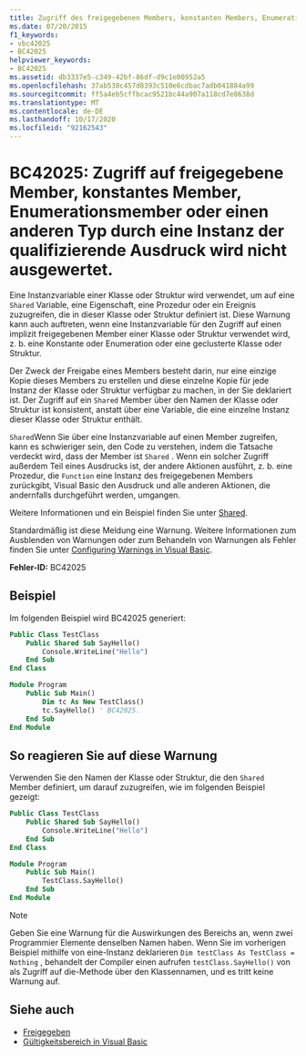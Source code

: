 ```yaml
---
title: Zugriff des freigegebenen Members, konstanten Members, Enumerationsmembers oder geschachtelten Typs über eine Instanz; der qualifizierende Ausdruck wird nicht ausgewertet
ms.date: 07/20/2015
f1_keywords:
- vbc42025
- BC42025
helpviewer_keywords:
- BC42025
ms.assetid: db3337e5-c349-42bf-86df-d9c1e00952a5
ms.openlocfilehash: 37ab538c457d8393c510e6cdbac7adb041884a99
ms.sourcegitcommit: ff5a4eb5cffbcac9521bc44a907a118cd7e8638d
ms.translationtype: MT
ms.contentlocale: de-DE
ms.lasthandoff: 10/17/2020
ms.locfileid: "92162543"
---
```

# <a name="bc42025-access-of-shared-member-constant-member-enum-member-or-nested-type-through-an-instance-qualifying-expression-will-not-be-evaluated"></a>BC42025: Zugriff auf freigegebene Member, konstantes Member, Enumerationsmember oder einen anderen Typ durch eine Instanz der qualifizierende Ausdruck wird nicht ausgewertet.

Eine Instanzvariable einer Klasse oder Struktur wird verwendet, um auf eine `Shared` Variable, eine Eigenschaft, eine Prozedur oder ein Ereignis zuzugreifen, die in dieser Klasse oder Struktur definiert ist. Diese Warnung kann auch auftreten, wenn eine Instanzvariable für den Zugriff auf einen implizit freigegebenen Member einer Klasse oder Struktur verwendet wird, z. b. eine Konstante oder Enumeration oder eine geclusterte Klasse oder Struktur.

Der Zweck der Freigabe eines Members besteht darin, nur eine einzige Kopie dieses Members zu erstellen und diese einzelne Kopie für jede Instanz der Klasse oder Struktur verfügbar zu machen, in der Sie deklariert ist. Der Zugriff auf ein `Shared` Member über den Namen der Klasse oder Struktur ist konsistent, anstatt über eine Variable, die eine einzelne Instanz dieser Klasse oder Struktur enthält.

`Shared`Wenn Sie über eine Instanzvariable auf einen Member zugreifen, kann es schwieriger sein, den Code zu verstehen, indem die Tatsache verdeckt wird, dass der Member ist `Shared` . Wenn ein solcher Zugriff außerdem Teil eines Ausdrucks ist, der andere Aktionen ausführt, z. b. eine Prozedur, die `Function` eine Instanz des freigegebenen Members zurückgibt, Visual Basic den Ausdruck und alle anderen Aktionen, die andernfalls durchgeführt werden, umgangen.

Weitere Informationen und ein Beispiel finden Sie unter [Shared](../modifiers/shared.md).

Standardmäßig ist diese Meldung eine Warnung. Weitere Informationen zum Ausblenden von Warnungen oder zum Behandeln von Warnungen als Fehler finden Sie unter [Configuring Warnings in Visual Basic](/visualstudio/ide/configuring-warnings-in-visual-basic).

**Fehler-ID:** BC42025

## <a name="example"></a>Beispiel

Im folgenden Beispiel wird BC42025 generiert:

```vb
Public Class TestClass
    Public Shared Sub SayHello()
        Console.WriteLine("Hello")
    End Sub
End Class

Module Program
    Public Sub Main()
        Dim tc As New TestClass()
        tc.SayHello() ' BC42025.
    End Sub
End Module
```

## <a name="to-address-this-warning"></a>So reagieren Sie auf diese Warnung

Verwenden Sie den Namen der Klasse oder Struktur, die den `Shared` Member definiert, um darauf zuzugreifen, wie im folgenden Beispiel gezeigt:

```vb
Public Class TestClass
    Public Shared Sub SayHello()
        Console.WriteLine("Hello")
    End Sub
End Class

Module Program
    Public Sub Main()
        TestClass.SayHello()
    End Sub
End Module
```

> [!NOTE]
> Geben Sie eine Warnung für die Auswirkungen des Bereichs an, wenn zwei Programmier Elemente denselben Namen haben. Wenn Sie im vorherigen Beispiel mithilfe von eine-Instanz deklarieren `Dim testClass As TestClass = Nothing` , behandelt der Compiler einen aufrufen `testClass.SayHello()` von als Zugriff auf die-Methode über den Klassennamen, und es tritt keine Warnung auf.

## <a name="see-also"></a>Siehe auch

- [Freigegeben](../modifiers/shared.md)
- [Gültigkeitsbereich in Visual Basic](../../programming-guide/language-features/declared-elements/scope.md)
